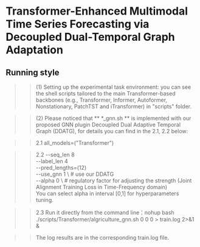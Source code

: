 # Transformer-Enhanced Multimodal Time Series Forecasting via Decoupled Dual-Temporal Graph Adaptation

## Running style


> >(1) Setting up the experimental task environment: you can see the shell scripts tailored to the main Transformer-based backbones (e.g., Transformer, Informer, Autoformer, Nonstationary, PatchTST and iTransformer) in "scripts" folder.

> >(2) Please noticed that ** *_gnn.sh ** is implemented with our proposed GNN plugin Decoupled Dual Adaptive Temporal Graph (DDATG), for details you can find in the 2.1, 2.2 below:

> >2.1 all_models=("Transformer")

> >2.2 --seq_len 8 \
       --label_len 4 \
       --pred_lengths=(12) \
       --use_gnn 1 \  # use our DDATG \
       --alpha 0 \ # regulatory factor for adjusting the strength (Joint Alignment Training Loss in Time-Frequency domain) \
    You can select alpha in interval [0,1] for hyperparameters tuning.

> >2.3 Run it directly from the command line：nohup bash ./scripts/Transformer/algriculture_gnn.sh 0 0 0 > train.log 2>&1 &

> > The log results are in the corresponding train.log file.
